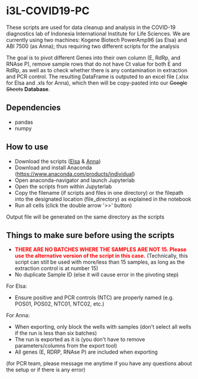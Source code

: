 # i3L-COVID19-PC
These scripts are used for data cleanup and analysis in the COVID-19 diagnostics lab of Indonesia International Institute for Life Sciences. We are currently using two machines: Kogene Biotech PowerAmp96 (as Elsa) and ABI 7500 (as Anna); thus requiring two different scripts for the analysis

The goal is to pivot different Genes into their own column (E, RdRp, and RNAse P), remove sample rows that do not have Ct value for both E and RdRp, as well as to check whether there is any contamination in extraction and PCR control. The resulting DataFrame is outputed to an excel file (.xlsx for Elsa and .xls for Anna), which then will be copy-pasted into our ~~Google Sheets~~ **Database**.

## Dependencies
* pandas
* numpy

## How to use
* Download the scripts ([Elsa](https://drive.google.com/file/d/1188WCP-ucjbhiV4Ib9Qh8IMx9RN6DKcY/view?usp=sharing) & [Anna](https://drive.google.com/file/d/1hHkjVtMHIxGXo7jDPA7HswbcwscBKhfo/view?usp=sharing))
* Download and install Anaconda (https://www.anaconda.com/products/individual)
* Open anaconda-navigator and launch Jupyterlab
* Open the scripts from within Jupyterlab
* Copy the filename (if scripts and files in one directory) or the filepath into the designated location (file_directory) as explained in the notebook
* Run all cells (click the double arrow '>>' button)

Output file will be generated on the same directory as the scripts


## Things to make sure before using the scripts


* <span style="color:red">**THERE ARE NO BATCHES WHERE THE SAMPLES ARE NOT 15. Please use the alternative version of the script in this case.**</span> (Technically, this script can still be used with more/less than 15 samples, as long as the extraction control is at number 15)
* No duplicate Sample ID (else it will cause error in the pivoting step)

For Elsa:
* Ensure positive and PCR controls (NTC) are properly named (e.g. POS01, POS02, NTC01, NTC02, etc.)

For Anna:
* When exporting, only block the wells with samples (don't select all wells if the run is less than six batches)
* The run is exported as it is (you don't have to remove parameters/columns from the export tool)
* All genes (E, RDRP, RNAse P) are included when exporting


(for PCR team, please message me anytime if you have any questions about the setup or if there is any error)
